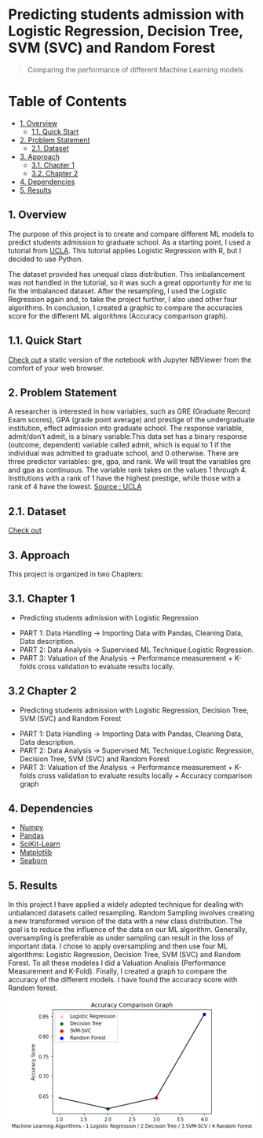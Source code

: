 <h1>Predicting students admission with Logistic Regression, Decision Tree, SVM (SVC) and Random Forest</h1>

> Comparing the performance of different Machine Learning models 

<h1>Table of Contents</h1>

<!-- TOC -->

- [1. Overview](#1-overview)
    - [1.1. Quick Start](#11-quick-start)
- [2. Problem Statement](#2-problem-statement)
    - [2.1. Dataset](#21-dataset)
- [3. Approach](#3-approach)
    - [3.1. Chapter 1](#31-chapter-1)
    - [3.2. Chapter 2](#32-chapter-2)
- [4. Dependencies](#4-dependencies)
- [5. Results](#5-results)

 
<!-- /TOC -->

## 1. Overview 

The purpose of this project is to create and compare different ML models to predict students admission to graduate school. As a starting point, I used a tutorial from [UCLA](http://stats.idre.ucla.edu/r/dae/logit-regression/). This tutorial applies Logistic Regression with R, but I decided to use Python.

The dataset provided has unequal class distribution. This imbalancement was not handled in the tutorial, so it was such a great opportunity for me to fix the imbalanced dataset. After the resampling, I used the Logistic Regression again and, to take the project further, I also used other four algorithms. In conclusion, I created a graphic to compare the accuracies score for the different ML algorithms (Accuracy comparison graph).

## 1.1. Quick Start  
[Check out](          ) a static version of the notebook with Jupyter NBViewer from the comfort of your web browser.
 
## 2. Problem Statement

A researcher is interested in how variables, such as GRE (Graduate Record Exam scores), GPA (grade point average) and prestige of the undergraduate institution,
effect admission into graduate school. The response variable, admit/don’t admit, is a binary variable.This data set has a binary response (outcome, dependent) variable called admit, which is equal to 1 if the individual was admitted to graduate school, and 0 otherwise. There are three predictor variables: gre, gpa, and rank. We will treat the variables gre and gpa as continuous. The variable rank takes on the values 1 through 4. Institutions with a rank of 1 have the highest prestige, while those with a rank of 4 have the lowest. [Source : UCLA](http://stats.idre.ucla.edu/r/dae/logit-regression/)

## 2.1. Dataset  

[Check out](https://github.com/alicevillar/student_admission_prediction/blob/main/dataset_admissions.csv)  

## 3. Approach 

This project is organized in two Chapters:

## 3.1. Chapter 1 

- Predicting students admission with Logistic Regression 

* PART 1: Data Handling -> Importing Data with Pandas, Cleaning Data, Data description.
* PART 2: Data Analysis -> Supervised ML Technique:Logistic Regression.
* PART 3: Valuation of the Analysis -> Performance measurement + K-folds cross validation to evaluate results locally.

## 3.2 Chapter 2 

- Predicting students admission with Logistic Regression, Decision Tree, SVM (SVC) and Random Forest

* PART 1: Data Handling -> Importing Data with Pandas, Cleaning Data, Data description.
* PART 2: Data Analysis -> Supervised ML Technique:Logistic Regression, Decision Tree, SVM (SVC) and Random Forest
* PART 3: Valuation of the Analysis -> Performance measurement + K-folds cross validation to evaluate results locally + Accuracy comparison graph
 
## 4. Dependencies 
 
* [Numpy](https://numpy.org/)
* [Pandas](https://pandas.pydata.org/)
* [SciKit-Learn](https://scikit-learn.org/)
* [Matplotlib](https://matplotlib.org/)
* [Seaborn](https://seaborn.pydata.org/)
 
## 5. Results

In this project I have applied a widely adopted technique for dealing with unbalanced datasets called resampling. Random Sampling involves creating a new transformed version of the data with a new class distribution. The goal is to reduce the influence of the data on our ML algorithm. Generally, oversampling is preferable as under sampling can result in the loss of important data. I chose to apply oversampling and then use four ML algorithms: Logistic Regression, Decision Tree, SVM (SVC) and Random Forest. To all these modeles I did a Valuation Analisis (Performance Measurement and K-Fold). Finally, I created a graph to compare the accuracy of the different models. I have found the accuracy score with Random forest.


![print](accuracy_comparison_graph.png)

 
